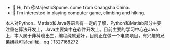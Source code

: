 - 👋 Hi, I’m @MajesticSpume. come from Changsha China.
- 👀 I’m interested in playing computer game, climbing and hiking.

<!---
MajesticSpume/MajesticSpume is a ✨ special ✨ repository because its `README.md` (this file) appears on your GitHub profile.
You can click the Preview link to take a look at your changes.
--->

本人对Python、Matlab和Java等语言有一定的了解，Python和Matlab部分主要注重在算法开发上，Java主要集中在软件开发上。目前主要的学习中心在Java上，本人属于非科班出生，编程纯属爱好，目前正在做一个电商项目，有兴趣的兄弟姐妹可以call我，qq：1327168272
